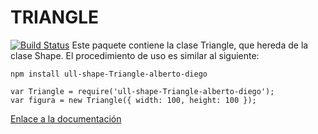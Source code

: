 # TRIANGLE
[![Build Status](https://travis-ci.org/ULL-ESIT-DSI-1617/creacion-de-paquetes-npm-alberto-diego-triangle.svg?branch=master)](https://travis-ci.org/ULL-ESIT-DSI-1617/creacion-de-paquetes-npm-alberto-diego-triangle)
Este paquete contiene la clase Triangle, que hereda de la clase Shape. El procedimiento de uso es similar al siguiente:

```
npm install ull-shape-Triangle-alberto-diego

var Triangle = require('ull-shape-Triangle-alberto-diego');
var figura = new Triangle({ width: 100, height: 100 });
```

[Enlace a la documentación](https://ull-esit-dsi-1617.github.io/creacion-de-paquetes-npm-alberto-diego-triangle/)
